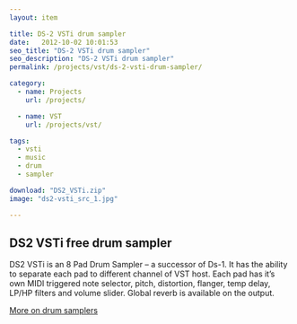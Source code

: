 ```yaml
---
layout: item

title: DS-2 VSTi drum sampler
date:   2012-10-02 10:01:53
seo_title: "DS-2 VSTi drum sampler"
seo_description: "DS-2 VSTi drum sampler"
permalink: /projects/vst/ds-2-vsti-drum-sampler/

category:
  - name: Projects
    url: /projects/

  - name: VST
    url: /projects/vst/

tags:
  - vsti
  - music
  - drum
  - sampler

download: "DS2_VSTi.zip"
image: "ds2-vsti_src_1.jpg"

---
```


## DS2 VSTi free drum sampler

DS2 VSTi is an 8 Pad Drum Sampler &#8211; a successor of Ds-1. It has the ability to separate each pad to different channel of VST host. Each pad has it&#8217;s own MIDI triggered note selector, pitch, distortion, flanger, temp delay, LP/HP filters and volume slider. Global reverb is available on the output.

<a href="http://en.wikipedia.org/wiki/Sampler_%28musical_instrument%29" target="_blank">More on drum samplers</a>